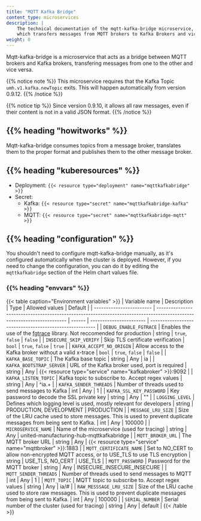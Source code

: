 ```yaml
---
title: "MQTT Kafka Bridge"
content_type: microservices
description: |
    The technical documentation of the mqtt-kafka-bridge microservice,
    which transfers messages from MQTT brokers to Kafka Brokers and vice versa.
weight: 0
---
```


<!-- overview -->

Mqtt-kafka-bridge is a microservice that acts as a bridge between MQTT brokers
and Kafka brokers, transfering messages from one to the other and vice versa.

{{% notice note %}}
This microservice requires that the Kafka Topic `umh.v1.kafka.newTopic` exits.
This will happen automatically from version 0.9.12.
{{% /notice %}}

{{% notice tip %}}
Since version 0.9.10, it allows all raw messages, even if their content is not
in a valid JSON format.
{{% /notice %}}

## {{% heading "howitworks" %}}

Mqtt-kafka-bridge consumes topics from a message broker, translates them to
the proper format and publishes them to the other message broker.

<!-- body -->

## {{% heading "kuberesources" %}}

- Deployment: `{{< resource type="deployment" name="mqttkafkabridge" >}}`
- Secret:
  - Kafka: `{{< resource type="secret" name="mqttkafkabridge-kafka" >}}`
  - MQTT: `{{< resource type="secret" name="mqttkafkabridge-mqtt" >}}`

## {{% heading "configuration" %}}

You shouldn't need to configure mqtt-kafka-bridge manually, as it's configured
automatically when the cluster is deployed. However, if you need to change the
configuration, you can do it by editing the `mqttkafkabridge` section of the Helm
chart values file.

### {{% heading "envvars" %}}

{{< table caption="Environment variables" >}}
| Variable name            | Description                                                                                                            | Type   | Allowed values          | Default                                                 |
| ------------------------ | ---------------------------------------------------------------------------------------------------------------------- | ------ | ----------------------- | ------------------------------------------------------- |
| `DEBUG_ENABLE_FGTRACE`   | Enables the use of the [fgtrace](https://github.com/felixge/fgtrace) library. Not reccomended for production           | string | `true`, `false`         | `false`                                                 |
| `INSECURE_SKIP_VERIFY`   | Skip TLS certificate verification                                                                                      | `bool` | `true`, `false`         | `true`                                                  |
| `KAFKA_ACCEPT_NO_ORIGIN` | Allow access to the Kafka broker without a valid x-trace                                                               | `bool` | `true`, `false`         | `false`                                                 |
| `KAFKA_BASE_TOPIC`       | The Kafka base topic                                                                                                   | string | Any                     | ia                                                      |
| `KAFKA_BOOTSTRAP_SERVER` | URL of the Kafka broker used, port is required                                                                         | string | Any                     | {{< resource type="service" name="kafkabroker" >}}:9092 |
| `KAFKA_LISTEN_TOPIC`     | Kafka topic to subscribe to. Accept regex values                                                                       | string | Any                     | ^ia.+                                                   |
| `KAFKA_SENDER_THREADS`   | Number of threads used to send messages to Kafka                                                                       | int    | Any                     | 1                                                       |
| `KAFKA_SSL_KEY_PASSWORD` | Key password to decode the SSL private key                                                                             | string | Any                     | ""                                                      |
| `LOGGING_LEVEL`          | Defines which logging level is used, mostly relevant for developers                                                    | string | PRODUCTION, DEVELOPMENT | PRODUCTION                                              |
| `MESSAGE_LRU_SIZE`       | Size of the LRU cache used to store messages. This is used to prevent duplicate messages from being sent to Kafka.     | int    | Any                     | 100000                                                  |
| `MICROSERVICE_NAME`      | Name of the microservice (used for tracing)                                                                            | string | Any                     | united-manufacturing-hub-mqttkafkabridge                |
| `MQTT_BROKER_URL`        | The MQTT broker URL                                                                                                    | string | Any                     | {{< resource type="service" name="mqttbroker" >}}:1883  |
| `MQTT_CERTIFICATE_NAME`  | Set to NO_CERT to allow non-encrypted MQTT access, or to USE_TLS to use TLS encryption                                 | string | USE_TLS, NO_CERT        | USE_TLS                                                 |
| `MQTT_PASSWORD`          | Password for the MQTT broker                                                                                           | string | Any                     | INSECURE_INSECURE_INSECURE                              |
| `MQTT_SENDER_THREADS`    | Number of threads used to send messages to MQTT                                                                        | int    | Any                     | 1                                                       |
| `MQTT_TOPIC`             | MQTT topic to subscribe to. Accept regex values                                                                        | string | Any                     | ia/#                                                    |
| `RAW_MESSSAGE_LRU_SIZE`  | Size of the LRU cache used to store raw messages. This is used to prevent duplicate messages from being sent to Kafka. | int    | Any                     | 100000                                                  |
| `SERIAL_NUMBER`          | Serial number of the cluster (used for tracing)                                                                        | string | Any                     | default                                                 |
{{< /table >}}
